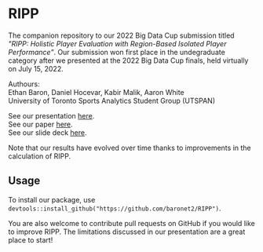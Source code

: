 # RIPP

The companion repository to our 2022 Big Data Cup submission titled *"RIPP: Holistic Player Evaluation with Region-Based Isolated Player Performance"*.
Our submission won first place in the undegraduate category after we presented at the 2022 Big Data Cup finals, held virtually on July 15, 2022.

Authours:  
Ethan Baron, Daniel Hocevar, Kabir Malik, Aaron White  
University of Toronto Sports Analytics Student Group (UTSPAN)

See our presentation [here](https://youtu.be/QcfcsO8A3k0).  
See our paper [here](https://github.com/baronet2/RIPP/blob/master/Paper%20Submission.pdf).  
See our slide deck [here](https://github.com/baronet2/RIPP/blob/master/Slide%20Deck.pdf).

Note that our results have evolved over time thanks to improvements in the calculation of RIPP.

## Usage

To install our package, use `devtools::install_github("https://github.com/baronet2/RIPP")`.

You are also welcome to contribute pull requests on GitHub if you would like to improve RIPP.
The limitations discussed in our presentation are a great place to start!
